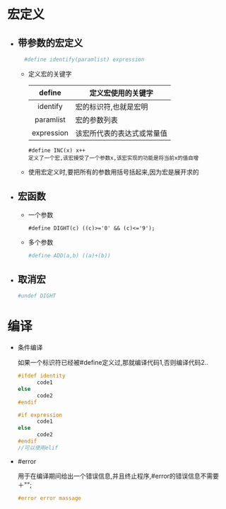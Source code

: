 # 宏定义

- ## 带参数的宏定义

  ```cmake
  	#define identify(paramlist) expression
  ```

  

  - 定义宏的关键字

    |   define   | 定义宏使用的关键字         |
    | :--------: | -------------------------- |
    |  identify  | 宏的标识符,也就是宏明      |
    | paramlist  | 宏的参数列表               |
    | expression | 该宏所代表的表达式或常量值 |

    ```
    #define INC(x) x++
    定义了一个宏,该宏接受了一个参数x,该宏实现的功能是将当前x的值自增
    ```

  - 使用宏定义时,要把所有的参数用括号括起来,因为宏是展开求的

- ## 宏函数

  - 一个参数

    ```cython
    #define DIGHT(c) ((c)>='0' && (c)<='9');
    
    ```

  - 多个参数

    ```cmake
    #define ADD(a,b) ((a)+(b)) 
    ```

- ## 取消宏

  ```cmake
  #undef DIGHT
  ```


# 编译

- 条件编译

  如果一个标识符已经被#define定义过,那就编译代码1,否则编译代码2..

  ```c++
  #ifdef identity
  		code1
  else
  		code2
  #endif
  ```

  ```c++
  #if expression
  		code1
  else	
  		code2
  #endif
  //可以使用elif
  ```

- #error

  用于在编译期间给出一个错误信息,并且终止程序,#error的错误信息不需要＋"";

  ```c++
  #error error massage
  ```

  